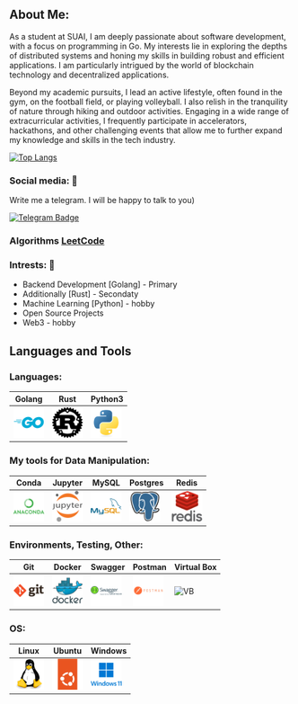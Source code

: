 ## About Me:    
As a student at SUAI, I am deeply passionate about software development, with a focus on programming in Go. My interests lie in exploring the depths of distributed systems and honing my skills in building robust and efficient applications. I am particularly intrigued by the world of blockchain technology and decentralized applications.

Beyond my academic pursuits, I lead an active lifestyle, often found in the gym, on the football field, or playing volleyball. I also relish in the tranquility of nature through hiking and outdoor activities. Engaging in a wide range of extracurricular activities, I frequently participate in accelerators, hackathons, and other challenging events that allow me to further expand my knowledge and skills in the tech industry. 

[![Top Langs](https://github-readme-stats.vercel.app/api/top-langs/?username=singl3focus)](https://github.com/anuraghazra/github-readme-stats)    
  
### Social media: 📡    
Write me a telegram. I will be happy to talk to you)

[![Telegram Badge](https://img.shields.io/badge/Telegram-blue?style=for-the-badge&logo=telegram&logoColor=white)](https://t.me/single_focus)

### Algorithms [LeetCode](https://leetcode.com/u/TursunovImran/)

### Intrests: 🚀
- Backend Development [Golang] - Primary
- Additionally [Rust] - Secondaty
- Machine Learning [Python] - hobby
- Open Source Projects
- Web3 - hobby

## Languages and Tools 
<div>

### Languages:
| Golang | Rust | Python3 |
|----------|----------|----------|
|<img src="https://github.com/devicons/devicon/blob/master/icons/go/go-original-wordmark.svg" title="Golang"  alt="Golang" width="55" height="55"/> |<img src="https://github.com/devicons/devicon/blob/master/icons/rust/rust-original.svg" title="Rust"  alt="Rust" width="55" height="55"/> |<img src="https://github.com/devicons/devicon/blob/master/icons/python/python-original.svg" title="Python"  alt="Python" width="55" height="55"/>|




### My tools for Data Manipulation:

| Conda | Jupyter | MySQL | Postgres | Redis |
|----------|----------|----------|----------|----------|
|<img src="https://github.com/devicons/devicon/blob/master/icons/anaconda/anaconda-original-wordmark.svg" title="Anaconda" alt="Conda" width="55" height="55"/>|<img src="https://github.com/devicons/devicon/blob/master/icons/jupyter/jupyter-original-wordmark.svg" title="Jupiter" alt="Jupiter" width="55" height="55"/>|<img src="https://github.com/devicons/devicon/blob/master/icons/mysql/mysql-original-wordmark.svg" title="MySQL" alt="MySQL" width="55" height="55"/>|<img src="https://github.com/devicons/devicon/blob/master/icons/postgresql/postgresql-original.svg" title="pg" alt="pg" width="55" height="55"/>|<img src="https://github.com/devicons/devicon/blob/master/icons/redis/redis-original-wordmark.svg" title="Redis" alt="Redis" width="55" height="55"/>|



  
### Environments, Testing, Other:

| Git | Docker | Swagger | Postman | Virtual Box |
|----------|----------|----------|----------|----------|
|<img src="https://github.com/devicons/devicon/blob/master/icons/git/git-original-wordmark.svg" title="Git" alt="Git" width="55" height="55"/>|<img src="https://github.com/devicons/devicon/blob/master/icons/docker/docker-original-wordmark.svg" title="Docker" alt="Docker" width="55" height="55"/>|<img src="https://github.com/devicons/devicon/blob/master/icons/swagger/swagger-original-wordmark.svg" title="Swagger" alt="Swagger" width="55" height="55"/>|  <img src="https://github.com/devicons/devicon/blob/master/icons/postman/postman-original-wordmark.svg" title="Postman" alt="Postman" width="55" height="55"/>|<img src="https://banner2.cleanpng.com/20190501/xvt/kisspng-computer-icons-virtualbox-portable-network-graphic-virtualbox-icon-of-line-style-available-in-svg-5cca247f73f9e3.6112721115567514874751.jpg" title="VB" alt="VB" width="80" height="55"/>| <img src="https://github.com/devicons/devicon/blob/master/icons/hardhat/hardhat-original.svg" title="Swagger" alt="Swagger" width="55" height="55"/>|


### OS:

| Linux | Ubuntu | Windows |
|----------|----------|----------|
| <img src="https://github.com/devicons/devicon/blob/master/icons/linux/linux-original.svg" title="Linux" alt="Linux" width="55" height="55"/> | <img src="https://github.com/devicons/devicon/blob/master/icons/ubuntu/ubuntu-original.svg" title="Ubuntu" alt="Ubuntu" width="55" height="55"/> | <img src="https://github.com/devicons/devicon/blob/master/icons/windows11/windows11-original-wordmark.svg" title="Windows" alt="Windows" width="55" height="55"/> |
